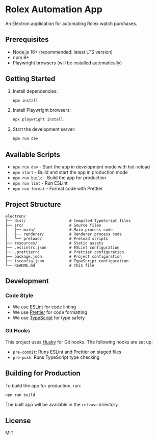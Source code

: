 # Rolex Automation App

An Electron application for automating Rolex watch purchases.

## Prerequisites

- Node.js 16+ (recommended: latest LTS version)
- npm 8+
- Playwright browsers (will be installed automatically)

## Getting Started

1. Install dependencies:
   ```bash
   npm install
   ```

2. Install Playwright browsers:
   ```bash
   npx playwright install
   ```

3. Start the development server:
   ```bash
   npm run dev
   ```

## Available Scripts

- `npm run dev` - Start the app in development mode with hot-reload
- `npm start` - Build and start the app in production mode
- `npm run build` - Build the app for production
- `npm run lint` - Run ESLint
- `npm run format` - Format code with Prettier

## Project Structure

```
electron/
├── dist/                   # Compiled TypeScript files
├── src/                    # Source files
│   ├── main/               # Main process code
│   ├── renderer/           # Renderer process code
│   └── preload/            # Preload scripts
├── resources/              # Static assets
├── .eslintrc.json          # ESLint configuration
├── .prettierrc             # Prettier configuration
├── package.json            # Project configuration
├── tsconfig.json           # TypeScript configuration
└── README.md               # This file
```

## Development

### Code Style

- We use [ESLint](https://eslint.org/) for code linting
- We use [Prettier](https://prettier.io/) for code formatting
- We use [TypeScript](https://www.typescriptlang.org/) for type safety

### Git Hooks

This project uses [Husky](https://typicode.github.io/husky/) for Git hooks. The following hooks are set up:

- `pre-commit`: Runs ESLint and Prettier on staged files
- `pre-push`: Runs TypeScript type checking

## Building for Production

To build the app for production, run:

```bash
npm run build
```

The built app will be available in the `release` directory.

## License

MIT
